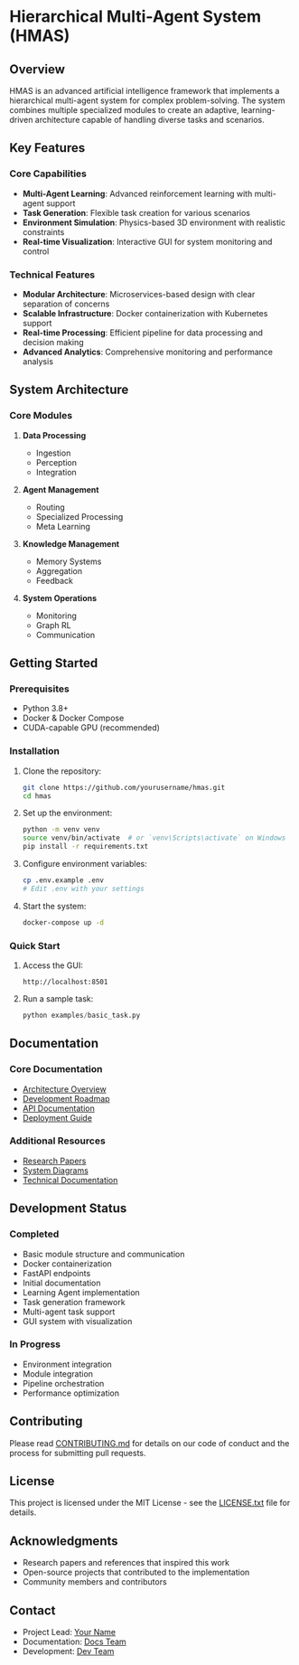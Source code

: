 # Hierarchical Multi-Agent System (HMAS)

## Overview
HMAS is an advanced artificial intelligence framework that implements a hierarchical multi-agent system for complex problem-solving. The system combines multiple specialized modules to create an adaptive, learning-driven architecture capable of handling diverse tasks and scenarios.

## Key Features

### Core Capabilities
- **Multi-Agent Learning**: Advanced reinforcement learning with multi-agent support
- **Task Generation**: Flexible task creation for various scenarios
- **Environment Simulation**: Physics-based 3D environment with realistic constraints
- **Real-time Visualization**: Interactive GUI for system monitoring and control

### Technical Features
- **Modular Architecture**: Microservices-based design with clear separation of concerns
- **Scalable Infrastructure**: Docker containerization with Kubernetes support
- **Real-time Processing**: Efficient pipeline for data processing and decision making
- **Advanced Analytics**: Comprehensive monitoring and performance analysis

## System Architecture

### Core Modules
1. **Data Processing**
   - Ingestion
   - Perception
   - Integration

2. **Agent Management**
   - Routing
   - Specialized Processing
   - Meta Learning

3. **Knowledge Management**
   - Memory Systems
   - Aggregation
   - Feedback

4. **System Operations**
   - Monitoring
   - Graph RL
   - Communication

## Getting Started

### Prerequisites
- Python 3.8+
- Docker & Docker Compose
- CUDA-capable GPU (recommended)

### Installation
1. Clone the repository:
   ```bash
   git clone https://github.com/yourusername/hmas.git
   cd hmas
   ```

2. Set up the environment:
   ```bash
   python -m venv venv
   source venv/bin/activate  # or `venv\Scripts\activate` on Windows
   pip install -r requirements.txt
   ```

3. Configure environment variables:
   ```bash
   cp .env.example .env
   # Edit .env with your settings
   ```

4. Start the system:
   ```bash
   docker-compose up -d
   ```

### Quick Start
1. Access the GUI:
   ```
   http://localhost:8501
   ```

2. Run a sample task:
   ```python
   python examples/basic_task.py
   ```

## Documentation

### Core Documentation
- [Architecture Overview](Architecture.md)
- [Development Roadmap](Roadmap.md)
- [API Documentation](api/README.md)
- [Deployment Guide](DeploymentGuide.md)

### Additional Resources
- [Research Papers](research/README.md)
- [System Diagrams](diagrams/README.md)
- [Technical Documentation](Technical_Documentation.md)

## Development Status

### Completed
- Basic module structure and communication
- Docker containerization
- FastAPI endpoints
- Initial documentation
- Learning Agent implementation
- Task generation framework
- Multi-agent task support
- GUI system with visualization

### In Progress
- Environment integration
- Module integration
- Pipeline orchestration
- Performance optimization

## Contributing
Please read [CONTRIBUTING.md](CONTRIBUTING.md) for details on our code of conduct and the process for submitting pull requests.

## License
This project is licensed under the MIT License - see the [LICENSE.txt](LICENSE.txt) file for details.

## Acknowledgments
- Research papers and references that inspired this work
- Open-source projects that contributed to the implementation
- Community members and contributors

## Contact
- Project Lead: [Your Name](mailto:your.email@example.com)
- Documentation: [Docs Team](mailto:docs@example.com)
- Development: [Dev Team](mailto:dev@example.com)
